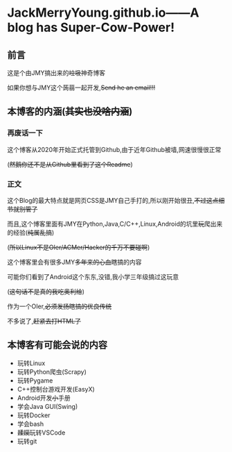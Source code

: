 # JackMerryYoung.github.io——A blog has Super-Cow-Power!
## 前言
这是个由JMY搞出来的~~垃圾~~神奇博客

如果你想与JMY这个蒟蒻一起开发,~~Send he an email!!!~~
## 本博客的内涵(~~其实也没啥内涵~~)
### 再废话一下
这个博客从2020年开始正式托管到Github,由于近年Github被墙,网速很慢很正常

(~~然鹅你还不是从Github里看到了这个Readme~~)
### 正文
这个Blog的最大特点就是网页CSS是JMY自己手打的,所以刚开始很丑,~~不过这点细节就别管了~~

而且,这个博客里面有JMY在Python,Java,C/C++,Linux,Android的坑里~~玩~~爬出来的经验(~~纯属乱搞~~)

(~~所以Linux不是OIer/ACMer/Hacker的千万不要碰啊~~)

这个博客里会有很多JMY~~多年来的心血~~瞎搞的内容

可能你们看到了Android这个东东,没错,我小学三年级搞过这玩意

(~~这句话不是真的我吃奥利给~~)

作为一个OIer,~~必须发扬瞎搞的优良传统~~

不多说了,~~赶紧去打HTML了~~
## 本博客有可能会说的内容
- 玩转Linux
- 玩转Python爬虫(Scrapy)
- 玩转Pygame
- C++控制台游戏开发(EasyX)
- Android开发~~小~~手册
- 学会Java GUI(Swing)
- 玩转Docker
- 学会bash
- ~~蹂躏~~玩转VSCode
- 玩转git